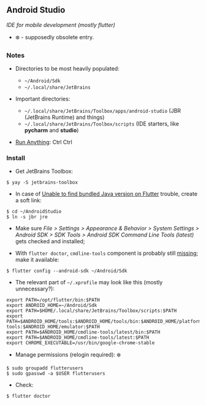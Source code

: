 ## Android Studio
*IDE for mobile development (mostly flutter)*

- :snowflake: - supposedly obsolete entry.

### Notes

- Directories to be most heavily populated:
    - `~/Android/Sdk`
    - `~/.local/share/JetBrains`

- Important directories:
    - `~/.local/share/JetBrains/Toolbox/apps/android-studio` (JBR (JetBrains Runtime) and things)
    - `~/.local/share/JetBrains/Toolbox/scripts` (IDE starters, like **pycharm** and **studio**)

- [Run Anything](https://www.jetbrains.com/help/idea/running-anything.html): Ctrl Ctrl

### Install

- Get JetBrains Toolbox:
```
$ yay -S jetbrains-toolbox
```
- In case of [Unable to find bundled Java version on Flutter](https://stackoverflow.com/questions/51281702/unable-to-find-bundled-java-version-on-flutter) trouble, create a soft link:
```
$ cd ~/AndroidStudio
$ ln -s jbr jre
```
- Make sure *File > Settings > Appearance & Behavior > System Settings > Android SDK > SDK Tools > Android SDK Command Line Tools (latest)* gets checked and installed;

- With `flutter doctor`, `cmdline-tools` component is probably still [missing](https://stackoverflow.com/questions/68236007/i-am-getting-error-cmdline-tools-component-is-missing-after-installing-flutter); make it available:
```
$ flutter config --android-sdk ~/Android/Sdk
```
- The relevant part of `~/.xprofile` may look like this (mostly unnecessary?):
```
export PATH=/opt/flutter/bin:$PATH
export ANDROID_HOME=~/Android/Sdk
export PATH=$HOME/.local/share/JetBrains/Toolbox/scripts:$PATH
export PATH=$ANDROID_HOME/tools:$ANDROID_HOME/tools/bin:$ANDROID_HOME/platform-tools:$ANDROID_HOME/emulator:$PATH
export PATH=$ANDROID_HOME/cmdline-tools/latest/bin:$PATH
export PATH=$ANDROID_HOME/cmdline-tools/latest:$PATH
export CHROME_EXECUTABLE=/usr/bin/google-chrome-stable
```
- Manage permissions (relogin required): :snowflake:
```
$ sudo groupadd flutterusers
$ sudo gpasswd -a $USER flutterusers
```
- Check:
```
$ flutter doctor
```
